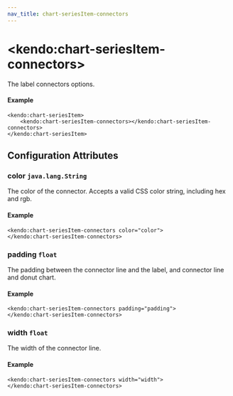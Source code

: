 ```yaml
---
nav_title: chart-seriesItem-connectors
---
```


# \<kendo:chart-seriesItem-connectors\>

The label connectors options.

#### Example
    <kendo:chart-seriesItem>
        <kendo:chart-seriesItem-connectors></kendo:chart-seriesItem-connectors>
    </kendo:chart-seriesItem>

## Configuration Attributes

### color `java.lang.String`

The color of the connector. Accepts a valid CSS color string, including hex and rgb.

#### Example
    <kendo:chart-seriesItem-connectors color="color">
    </kendo:chart-seriesItem-connectors>

### padding `float`

The padding between the connector line and the label, and connector line and donut chart.

#### Example
    <kendo:chart-seriesItem-connectors padding="padding">
    </kendo:chart-seriesItem-connectors>

### width `float`

The width of the connector line.

#### Example
    <kendo:chart-seriesItem-connectors width="width">
    </kendo:chart-seriesItem-connectors>

